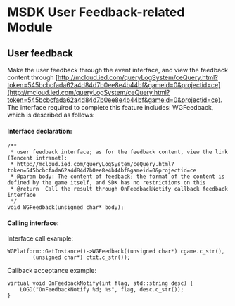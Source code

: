 ﻿MSDK User Feedback-related Module
===

User feedback
---

Make the user feedback through the event interface, and view the feedback content through [http://mcloud.ied.com/queryLogSystem/ceQuery.html?token=545bcbcfada62a4d84d7b0ee8e4b44bf&gameid=0&projectid=ce](http://mcloud.ied.com/queryLogSystem/ceQuery.html?token=545bcbcfada62a4d84d7b0ee8e4b44bf&gameid=0&projectid=ce). The interface required to complete this feature includes: WGFeedback, which is described as follows:
#### Interface declaration:
	
	/**
	 * user feedback interface; as for the feedback content, view the link (Tencent intranet):
	 * http://mcloud.ied.com/queryLogSystem/ceQuery.html?token=545bcbcfada62a4d84d7b0ee8e4b44bf&gameid=0&projectid=ce
	 * @param body: The content of feedback; the format of the content is defined by the game itself, and SDK has no restrictions on this
	 * @return  Call the result through OnFeedbackNotify callback feedback interface
	 */
	void WGFeedback(unsigned char* body);

#### Calling interface:
Interface call example:

	WGPlatform::GetInstance()->WGFeedback((unsigned char*) cgame.c_str(),
			(unsigned char*) ctxt.c_str());
Callback acceptance example:

	virtual void OnFeedbackNotify(int flag, std::string desc) {
    	LOGD("OnFeedbackNotify %d; %s", flag, desc.c_str());
    }
